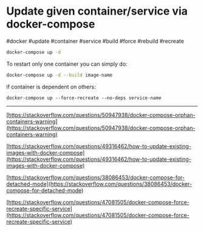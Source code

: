 # Update given container/service via docker-compose

#docker #update #container #service #build #force #rebuild #recreate

```bash
docker-compose up -d
```

To restart only one container you can simply do:

```bash
docker-compose up -d --build image-name
```

if container is dependent on others:

```docker
docker-compose up --force-recreate --no-deps service-name
```

---

[https://stackoverflow.com/questions/50947938/docker-compose-orphan-containers-warning](https://stackoverflow.com/questions/50947938/docker-compose-orphan-containers-warning)

[https://stackoverflow.com/questions/49316462/how-to-update-existing-images-with-docker-compose](https://stackoverflow.com/questions/49316462/how-to-update-existing-images-with-docker-compose)

[https://stackoverflow.com/questions/38086453/docker-compose-for-detached-mode](https://stackoverflow.com/questions/38086453/docker-compose-for-detached-mode)

[https://stackoverflow.com/questions/47081505/docker-compose-force-recreate-specific-service](https://stackoverflow.com/questions/47081505/docker-compose-force-recreate-specific-service)